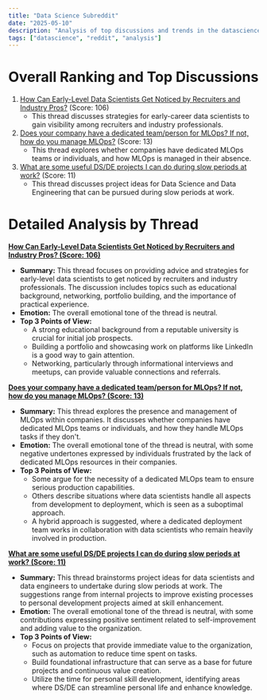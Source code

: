 ```yaml
---
title: "Data Science Subreddit"
date: "2025-05-10"
description: "Analysis of top discussions and trends in the datascience subreddit"
tags: ["datascience", "reddit", "analysis"]
---
```


# Overall Ranking and Top Discussions
1.  [How Can Early-Level Data Scientists Get Noticed by Recruiters and Industry Pros?](https://www.reddit.com/r/datascience/comments/1kj40s6/how_can_earlylevel_data_scientists_get_noticed_by/) (Score: 106)
    *   This thread discusses strategies for early-career data scientists to gain visibility among recruiters and industry professionals.
2.  [Does your company have a dedicated team/person for MLOps? If not, how do you manage MLOps?](https://www.reddit.com/r/datascience/comments/1kjca29/does_your_company_have_a_dedicated_teamperson_for/) (Score: 13)
    *   This thread explores whether companies have dedicated MLOps teams or individuals, and how MLOps is managed in their absence.
3.  [What are some useful DS/DE projects I can do during slow periods at work?](https://www.reddit.com/r/datascience/comments/1kiubls/what_are_some_useful_dsde_projects_i_can_do/) (Score: 11)
    *   This thread discusses project ideas for Data Science and Data Engineering that can be pursued during slow periods at work.

# Detailed Analysis by Thread
**[How Can Early-Level Data Scientists Get Noticed by Recruiters and Industry Pros? (Score: 106)](https://www.reddit.com/r/datascience/comments/1kj40s6/how_can_earlylevel_data_scientists_get_noticed_by/)**
*  **Summary:** This thread focuses on providing advice and strategies for early-level data scientists to get noticed by recruiters and industry professionals. The discussion includes topics such as educational background, networking, portfolio building, and the importance of practical experience.
*  **Emotion:** The overall emotional tone of the thread is neutral.
*  **Top 3 Points of View:**
    *   A strong educational background from a reputable university is crucial for initial job prospects.
    *   Building a portfolio and showcasing work on platforms like LinkedIn is a good way to gain attention.
    *   Networking, particularly through informational interviews and meetups, can provide valuable connections and referrals.

**[Does your company have a dedicated team/person for MLOps? If not, how do you manage MLOps? (Score: 13)](https://www.reddit.com/r/datascience/comments/1kjca29/does_your_company_have_a_dedicated_teamperson_for/)**
*  **Summary:** This thread explores the presence and management of MLOps within companies. It discusses whether companies have dedicated MLOps teams or individuals, and how they handle MLOps tasks if they don't.
*  **Emotion:** The overall emotional tone of the thread is neutral, with some negative undertones expressed by individuals frustrated by the lack of dedicated MLOps resources in their companies.
*  **Top 3 Points of View:**
    *   Some argue for the necessity of a dedicated MLOps team to ensure serious production capabilities.
    *   Others describe situations where data scientists handle all aspects from development to deployment, which is seen as a suboptimal approach.
    *   A hybrid approach is suggested, where a dedicated deployment team works in collaboration with data scientists who remain heavily involved in production.

**[What are some useful DS/DE projects I can do during slow periods at work? (Score: 11)](https://www.reddit.com/r/datascience/comments/1kiubls/what_are_some_useful_dsde_projects_i_can_do/)**
*  **Summary:** This thread brainstorms project ideas for data scientists and data engineers to undertake during slow periods at work. The suggestions range from internal projects to improve existing processes to personal development projects aimed at skill enhancement.
*  **Emotion:** The overall emotional tone of the thread is neutral, with some contributions expressing positive sentiment related to self-improvement and adding value to the organization.
*  **Top 3 Points of View:**
    *   Focus on projects that provide immediate value to the organization, such as automation to reduce time spent on tasks.
    *   Build foundational infrastructure that can serve as a base for future projects and continuous value creation.
    *   Utilize the time for personal skill development, identifying areas where DS/DE can streamline personal life and enhance knowledge.

